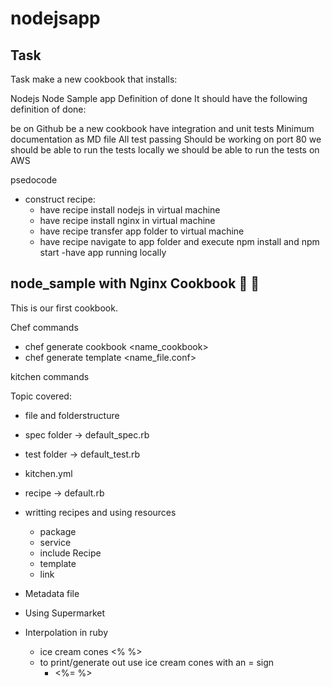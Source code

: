 # nodejsapp

## Task
Task make a new cookbook that installs:

Nodejs Node Sample app
Definition of done
It should have the following definition of done:

be on Github
be a new cookbook
have integration and unit tests
Minimum documentation as MD file
All test passing
Should be working on port 80
we should be able to run the tests locally
we should be able to run the tests on AWS


psedocode
- construct recipe:
  - have recipe install nodejs in virtual machine
  - have recipe install nginx in virtual machine
  - have recipe transfer app folder to virtual machine
  - have recipe navigate to app folder and execute npm install and npm start
-have app running locally


## node_sample with Nginx Cookbook :banana: :taco:

This is our first cookbook.

Chef commands
- chef generate cookbook <name_cookbook>
- chef generate template <name_file.conf>

kitchen commands


Topic covered:

- file and folderstructure
- spec folder -> default_spec.rb
- test folder -> default_test.rb
- kitchen.yml
- recipe -> default.rb
- writting recipes and using resources
  - package
  - service
  - include Recipe
  - template
  - link
- Metadata file
- Using Supermarket


- Interpolation in ruby
  - ice cream cones <% %>
  - to print/generate out use ice cream cones with an = sign
    - <%= %>
